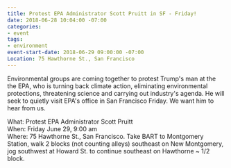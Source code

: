 ```yaml
---
title: Protest EPA Administrator Scott Pruitt in SF - Friday!
date: 2018-06-28 10:04:00 -07:00
categories:
- event
tags:
- environment
event-start-date: 2018-06-29 09:00:00 -07:00
Location: 75 Hawthorne St., San Francisco
---
```


Environmental groups are coming together to protest Trump's man at the the EPA, who is turning back climate action, eliminating environmental protections, threatening science and carrying out industry's agenda. He will seek to quietly visit EPA's office in San Francisco Friday.  We want him to hear from us.

What:  Protest EPA Administrator Scott Pruitt  
When:  Friday June 29, 9:00 am  
Where: 75 Hawthorne St., San Francisco.  Take BART to Montgomery Station, walk 2 blocks (not counting alleys) southeast on New Montgomery, jog southwest at Howard St. to continue southeast on Hawthorne ~ 1/2 block. 